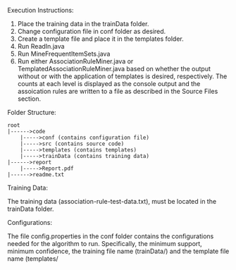 Execution Instructions:
1) Place the training data in the trainData folder.
2) Change configuration file in conf folder as desired.
3) Create a template file and place it in the templates folder.
4) Run ReadIn.java
5) Run MineFrequentItemSets.java
6) Run either AssociationRuleMiner.java or TemplatedAssociationRuleMiner.java based on whether the output without or with the application of templates is desired, respectively. The counts at each level is displayed as the console output and the assoication rules are written to a file as described in the Source Files section.

Folder Structure:

	root
	|------>code
		|----->conf (contains configuration file)
		|----->src (contains source code)
		|----->templates (contains templates)
		|----->trainData (contains training data)
	|------>report
		|----->Report.pdf
	|------>readme.txt

Training Data:

The training data (association-rule-test-data.txt), must be located in the trainData folder.

Configurations:

The file config.properties in the conf folder contains the configurations needed for the algorithm to run. Specifically, the minimum support, minimum confidence, the training file name (trainData/<training file name>) and the template file name (templates/<template file name>) must be configured for appropriate situations. This file additionally has an attribute named ITEMSEP which is specific to our code (not configurable) and need not be changed.

Templates:

The template files must be located in the templates folder. The naming convention is: template_<template number>.txt where template number could be 0, 1, 2, and so on. Association rules generated from the template would have this number as its suffix.

Rules for templates:

We have modified the template syntaces very slightly to make parsing the templates easier. Also, we do NOT allow any parantheses in the templates which creates a further restriction that templates of the third type can only have Left-to-Right precedence. Care must be taken to rewrite the templates in the format compatible with our code in order for proper execution. A detailed example is mentioned below:

Example templates are as follows:

Template 1:

HEAD HAS 2 OF 1_UP,36_DOWN
RULE HAS NONE OF 63_UP,72_DOWN
BODY HAS ANY OF 59_UP,96_DOWN,82_DOWN

Template 2:

HEAD >= 2
BODY >= 3
RULE >= 5

Template 3:

HEAD HAS 2 OF 1_UP,36_DOWN AND BODY >= 3

BODY HAS ANY OF 59_UP,96_DOWN,82_DOWN OR HEAD >= 2 AND RULE HAS NONE OF 63_UP,72_DOWN

is equivalent the template:

(BODY HAS (ANY) OF (59_UP,96_DOWN,82_DOWN) OR SizeOf(HEAD) >= 2) AND (RULE HAS (NONE) OF (63_UP,72_DOWN))

If we want the template:

(BODY HAS (ANY) OF (59_UP,96_DOWN,82_DOWN)) OR (SizeOf(HEAD) >= 2 AND RULE HAS (NONE) OF (63_UP,72_DOWN))

we need to rewrite it as:

HEAD >= 2 AND RULE HAS NONE OF 63_UP,72_DOWN OR BODY HAS ANY OF 59_UP,96_DOWN,82_DOWN

Source Files:

The whole source code is located in the src folder. The folder util within src is the utility package and contains classes whose functionality is shared among the other classes. Specific details about what each file does is mentioned below:

ReadIn.java --> Reads in the training data and creates a parsed version of the data set that is readable by our code. This dataset is stored in dataset.txt and is needed in frequent itemset mining for candidate set pruning. Additionally, the read in code itself generates a file containing all the singletons (unique items in the data set) and stores it in singletons.txt.

MineFrequentItemSets.java --> Implements the Apriori algorithm for candidate generation using self join, pruning and counting based on the configured minimum support. Its output is a file of the format frequentItemSets_<minimum support>.txt. This file is then used by either AssociationRuleMiner.java or TemplatedAssociationRuleMiner.java to mine for association rules.

AssociationRuleMiner.java --> Generic implementation of Apriori algorithm for Assocication Rule Mining that starts from level 0 (null set in head) to level n (null set in body), where n is the size of the rule, pruning branches where the head is infrequent. Its output is a file of the format associationRules_<minimum support>_<minimum confidence>.txt

TemplatedAssociationRuleMiner.java --> Extended version of AssociationRuleMiner.java that uses templates. The code first parses the template file configured in the config file and uses them to build a list of "Conditions" objects. In the counting step, each rule is validated against the list of conditions and is discared if it does not match the template. If it matches the template, the rule would need to have a confidence greater than the threshold in order to be included in the output. Its output is a file of the format associationRules_<minimum support>_<minimum confidence>_<template number>.txt

Conditions.java --> POJO consisting of the basic elements of each template. For template 1 and 2, a single Conditions object is generated. For template 3, the number of Conditions objects generated is equal to the number of atomic templates.

KeyComparator --> Comparator class to compare two genes, for example, 1_UP and 10_UP and return their appropriate sort order. This is used in sorting items within the itemsets in ascending order.

PropertyReader --> Utility class to read in the configuration file and create a Properties object from it.
